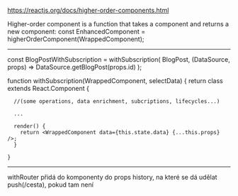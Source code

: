  https://reactjs.org/docs/higher-order-components.html

 Higher-order component is a function that takes a component and returns a new component:
 const EnhancedComponent = higherOrderComponent(WrappedComponent);


-------

const BlogPostWithSubscription = withSubscription(
  BlogPost,
  (DataSource, props) => DataSource.getBlogPost(props.id)
);

function withSubscription(WrappedComponent, selectData) {
  return class extends React.Component {

      //(some operations, data enrichment, subcriptions, lifecycles...)

      ...

      render() {
        return <WrappedComponent data={this.state.data} {...this.props} />;
      }

    }

--------

withRouter přidá do komponenty do props history, na které se dá udělat push(/cesta),
pokud tam není

